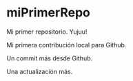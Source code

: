 # miPrimerRepo

Mi primer repositorio. Yujuu!

Mi primera contribución local para Github.

Un commit más desde Github.

Una actualización más.